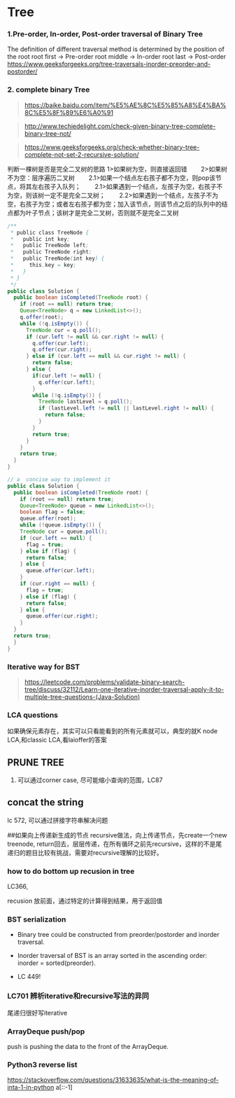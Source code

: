 # Tree
### 1.Pre-order, In-order, Post-order traversal of Binary Tree
The definition of different traversal method is determined by the position of the root
root first -> Pre-order
root middle -> In-order
root last -> Post-order
https://www.geeksforgeeks.org/tree-traversals-inorder-preorder-and-postorder/

### 2. complete binary Tree
>https://baike.baidu.com/item/%E5%AE%8C%E5%85%A8%E4%BA%8C%E5%8F%89%E6%A0%91

>http://www.techiedelight.com/check-given-binary-tree-complete-binary-tree-not/  

>https://www.geeksforgeeks.org/check-whether-binary-tree-complete-not-set-2-recursive-solution/

判断一棵树是否是完全二叉树的思路
1>如果树为空，则直接返回错
　　2>如果树不为空：层序遍历二叉树
　　2.1>如果一个结点左右孩子都不为空，则pop该节点，将其左右孩子入队列；
　　2.1>如果遇到一个结点，左孩子为空，右孩子不为空，则该树一定不是完全二叉树；
　　2.2>如果遇到一个结点，左孩子不为空，右孩子为空；或者左右孩子都为空；加入该节点，则该节点之后的队列中的结点都为叶子节点；该树才是完全二叉树，否则就不是完全二叉树
```java
/**
 * public class TreeNode {
 *   public int key;
 *   public TreeNode left;
 *   public TreeNode right;
 *   public TreeNode(int key) {
 *     this.key = key;
 *   }
 * }
 */
public class Solution {
  public boolean isCompleted(TreeNode root) {
    if (root == null) return true;
    Queue<TreeNode> q = new LinkedList<>();
    q.offer(root);
    while (!q.isEmpty()) {
      TreeNode cur = q.poll();
      if (cur.left != null && cur.right != null) {
        q.offer(cur.left);
        q.offer(cur.right);
      } else if (cur.left == null && cur.right != null) {
        return false;
      } else {
        if(cur.left != null) {
          q.offer(cur.left);
        }
        while (!q.isEmpty()) {
          TreeNode lastLevel = q.poll();
          if (lastLevel.left != null || lastLevel.right != null) {
            return false;
          }
        }
        return true;
      }
    }
    return true;
  }
}

```
```Java
// a  concise way to implement it
public class Solution {
  public boolean isCompleted(TreeNode root) {
    if (root == null) return true;
    Queue<TreeNode> queue = new LinkedList<>();
    boolean flag = false;
    queue.offer(root);
    while (!queue.isEmpty()) {
    TreeNode cur = queue.poll();
    if (cur.left == null) {
      flag = true;
    } else if (flag) {
      return false;
    } else {
      queue.offer(cur.left);
    }
    if (cur.right == null) {
      flag = true;
    } else if (flag) {
      return false;
    } else {
      queue.offer(cur.right);
    }
  }
  return true;
  }
}

```

### Iterative way for BST
>https://leetcode.com/problems/validate-binary-search-tree/discuss/32112/Learn-one-iterative-inorder-traversal-apply-it-to-multiple-tree-questions-(Java-Solution)


### LCA questions
如果确保元素存在，其实可以只看能看到的所有元素就可以，典型的就K node LCA,和classic LCA,看laioffer的答案

## PRUNE TREE
1. 可以通过corner case, 尽可能缩小查询的范围，LC87

## concat the string
lc 572, 可以通过拼接字符串解决问题

##如果向上传递新生成的节点
recursive做法，向上传递节点，先create一个new treenode, return回去，层层传递，在所有循环之前先recursive，这样的不是尾递归的题目比较有挑战，需要对recursive理解的比较好。

### how to do bottom up recusion in tree
LC366,

recusion 放前面，通过特定的计算得到结果，用于返回值

### BST serialization
- Binary tree could be constructed from preorder/postorder and inorder traversal.
- Inorder traversal of BST is an array sorted in the ascending order: inorder = sorted(preorder).

- LC 449!

### LC701 辨析iterative和recursive写法的异同
尾递归很好写iterative

### ArrayDeque push/pop
push is pushing the data to the front of the ArrayDeque.

### Python3 reverse list
https://stackoverflow.com/questions/31633635/what-is-the-meaning-of-inta-1-in-python
a[::-1]
